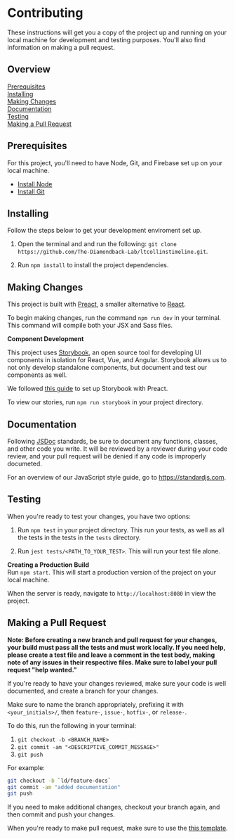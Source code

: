 # Contributing

These instructions will get you a copy of the project up and running on your
local machine for development and testing purposes. You'll also find information
on making a pull request.

## Overview

[Prerequisites](#prerequisites)  
[Installing](#installing)  
[Making Changes](#making-changes)  
[Documentation](#documentation)  
[Testing](#testing)  
[Making a Pull Request](#making-a-pull-request)  

## Prerequisites

For this project, you'll need to have Node, Git, and Firebase set up on your
local machine.

- [Install Node](https://nodejs.org/en/download/)
- [Install Git](https://git-scm.com/downloads)

## Installing

Follow the steps below to get your development enviroment set up.

1. Open the terminal and and run the following: `git clone
   https://github.com/The-Diamondback-Lab/ltcollinstimeline.git`.

2. Run `npm install` to install the project dependencies.

## Making Changes

This project is built with [Preact][1], a smaller alternative to [React][2].

To begin making changes, run the command `npm run dev` in your terminal.  
This command will compile both your JSX and Sass files.

[1]: https://preactjs.com/
[2]: https://reactjs.org/

**Component Development**  

This project uses [Storybook][3], an open source tool for developing UI
components in isolation for React, Vue, and Angular. Storybook allows us to not
only develop standalone components, but document and test our components as
well.

We followed [this guide][4] to set up Storybook with Preact.

To view our stories, run `npm run storybook` in your project directory.

[3]: https://storybook.js.org/
[4]: https://storybook.js.org/docs/guides/guide-preact/

## Documentation

Following [JSDoc](http://usejsdoc.org/) standards, be sure to document any functions, classes, and other
code you write. It will be reviewed by a reviewer during your code review, and
your pull request will be denied if any code is improperly documeted.

For an overview of our JavaScript style guide, go to https://standardjs.com.

## Testing

When you're ready to test your changes, you have two options:

1. Run `npm test` in your project directory. This run your tests, as well as all
  the tests in the tests in the `tests` directory.

2. Run `jest tests/<PATH_TO_YOUR_TEST>`. This will run your test file alone.  

**Creating a Production Build**  
Run `npm start`. This will start a production version of the project on your local machine.

When the server is ready, navigate to `http://localhost:8080` in view the project.

## Making a Pull Request

**Note: Before creating a new branch and pull request for your
changes, your build must pass all the tests and must work locally. If you need help, please create a
test file and leave a comment in the test body, making note of any issues in
their respective files. Make sure to label your pull request "help wanted."**

If you're ready to have your changes reviewed, make sure your code is well
documented, and create a branch for your changes.

Make sure to name the branch appropriately, prefixing it with
`<your_initials>/`, then `feature-`, `issue-`, `hotfix-`, or `release-`.

To do this, run the following in your terminal:  

1. `git checkout -b <BRANCH_NAME>`
2. `git commit -am "<DESCRIPTIVE_COMMIT_MESSAGE>"`
3. `git push`

For example:

```bash
git checkout -b `ld/feature-docs`
git commit -am "added documentation"
git push
```

If you need to make additional changes, checkout your branch again, and then
commit and push your changes.

When you're ready to make pull request, make sure to use the [this
template][1].

[1]: .github/PULL_REQUEST_TEMPLATE/pull_request_template.md
